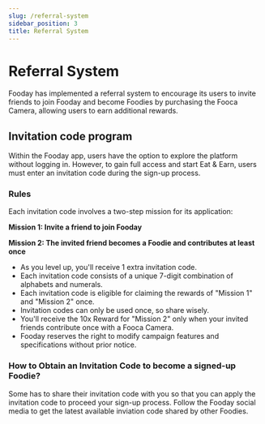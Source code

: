 ```yaml
---
slug: /referral-system
sidebar_position: 3
title: Referral System
---
```


# Referral System

Fooday has implemented a referral system to encourage its users to invite friends to join Fooday and become Foodies by purchasing the Fooca Camera, allowing users to earn additional rewards.

## Invitation code program

Within the Fooday app, users have the option to explore the platform without logging in. However, to gain full access and start Eat & Earn, users must enter an invitation code during the sign-up process.

### Rules

Each invitation code involves a two-step mission for its application:

**Mission 1: Invite a friend to join Fooday**

**Mission 2: The invited friend becomes a Foodie and contributes at least once**

* As you level up, you'll receive 1 extra invitation code.
* Each invitation code consists of a unique 7-digit combination of alphabets and numerals.
* Each invitation code is eligible for claiming the rewards of "Mission 1" and "Mission 2" once.
* Invitation codes can only be used once, so share wisely.
* You'll receive the 10x Reward for "Mission 2" only when your invited friends contribute once with a Fooca Camera.
* Fooday reserves the right to modify campaign features and specifications without prior notice.

### How to Obtain an Invitation Code to become a signed-up Foodie?

Some has to share their invitation code with you so that you can apply the invitation code to proceed your sign-up process. Follow the Fooday social media to get the latest available inviation code shared by other Foodies.
